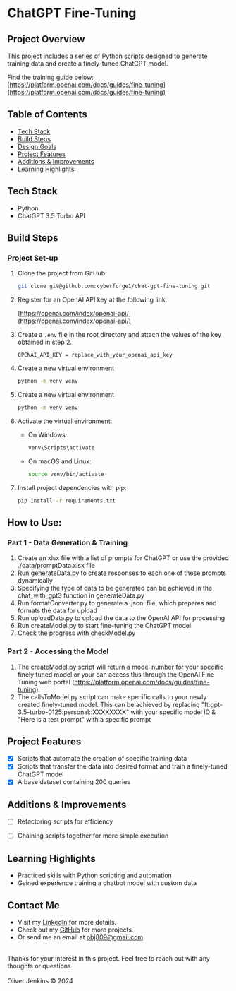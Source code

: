 # ChatGPT Fine-Tuning


## Project Overview
This project includes a series of Python scripts designed to generate training data and create a finely-tuned ChatGPT model. 

Find the training guide below: 
[https://platform.openai.com/docs/guides/fine-tuning](https://platform.openai.com/docs/guides/fine-tuning)

## Table of Contents
- [Tech Stack](#tech-stack)
- [Build Steps](#build-steps)
- [Design Goals](#design-goals)
- [Project Features](#project-features)
- [Additions & Improvements](#additions--improvements)
- [Learning Highlights](#learning-highlights)

## Tech Stack
- Python
- ChatGPT 3.5 Turbo API

## Build Steps

### Project Set-up
1. Clone the project from GitHub:
   ```bash
   git clone git@github.com:cyberforge1/chat-gpt-fine-tuning.git

2. Register for an OpenAI API key at the following link.

   [https://openai.com/index/openai-api/](https://openai.com/index/openai-api/)

3. Create a `.env` file in the root directory and attach the values of the key obtained in step 2.

    ```plaintext
    OPENAI_API_KEY = replace_with_your_openai_api_key
    ```

4. Create a new virtual environment 
   ```bash
   python -m venv venv

4. Create a new virtual environment 
   ```bash
   python -m venv venv

5. Activate the virtual environment:
    - On Windows:
        ```bash
        venv\Scripts\activate
        ```
    - On macOS and Linux:
        ```bash
        source venv/bin/activate
        ```

6. Install project dependencies with pip:
    ```bash
    pip install -r requirements.txt
    ```

## How to Use:

### Part 1 - Data Generation & Training

1) Create an xlsx file with a list of prompts for ChatGPT or use the provided ./data/promptData.xlsx file
2) Run generateData.py to create responses to each one of these prompts dynamically
3) Specifying the type of data to be generated can be achieved in the chat_with_gpt3 function in generateData.py 
4) Run formatConverter.py to generate a .jsonl file, which prepares and formats the data for upload
5) Run uploadData.py to upload the data to the OpenAI API for processing
6) Run createModel.py to start fine-tuning the ChatGPT model
7) Check the progress with checkModel.py

### Part 2 - Accessing the Model

1) The createModel.py script will return a model number for your specific finely tuned model or your can access this through the OpenAI Fine Tuning web portal (https://platform.openai.com/docs/guides/fine-tuning).
2) The callsToModel.py script can make specific calls to your newly created finely-tuned model. This can be achieved by replacing "ft:gpt-3.5-turbo-0125:personal::XXXXXXXX" with your specific model ID
& "Here is a test prompt" with a specific prompt

## Project Features
- [x] Scripts that automate the creation of specific training data
- [x] Scripts that transfer the data into desired format and train a finely-tuned ChatGPT model
- [x] A base dataset containing 200 queries

## Additions & Improvements
- [ ] Refactoring scripts for efficiency 
- [ ] Chaining scripts together for more simple execution


## Learning Highlights
- Practiced skills with Python scripting and automation
- Gained experience training a chatbot model with custom data


## Contact Me
- Visit my [LinkedIn](https://www.linkedin.com/in/obj809/) for more details.
- Check out my [GitHub](https://github.com/cyberforge1) for more projects.
- Or send me an email at obj809@gmail.com
<br />
Thanks for your interest in this project. Feel free to reach out with any thoughts or questions.
<br />
<br />
Oliver Jenkins © 2024
